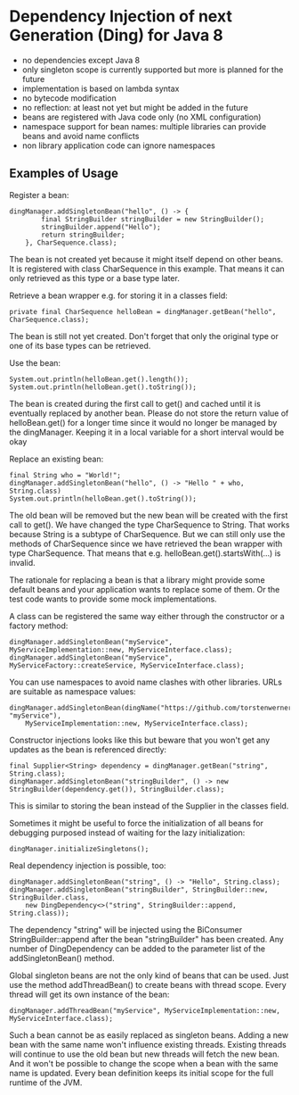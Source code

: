 # Dependency Injection of next Generation (Ding) for Java 8

- no dependencies except Java 8
- only singleton scope is currently supported but more is planned for the future
- implementation is based on lambda syntax
- no bytecode modification
- no reflection: at least not yet but might be added in the future
- beans are registered with Java code only (no XML configuration)
- namespace support for bean names: multiple libraries can provide beans and avoid name conflicts
- non library application code can ignore namespaces

## Examples of Usage

Register a bean:

    dingManager.addSingletonBean("hello", () -> {
            final StringBuilder stringBuilder = new StringBuilder();
            stringBuilder.append("Hello");
            return stringBuilder;
        }, CharSequence.class);
The bean is not created yet because it might itself depend on other beans. It is registered with class CharSequence in
this example. That means it can only retrieved as this type or a base type later.

Retrieve a bean wrapper e.g. for storing it in a classes field:

    private final CharSequence helloBean = dingManager.getBean("hello", CharSequence.class);
The bean is still not yet created. Don't forget that only the original type or one of its base types can be retrieved.

Use the bean:

    System.out.println(helloBean.get().length());
    System.out.println(helloBean.get().toString());
The bean is created during the first call to get() and cached until it is eventually replaced by another bean. Please
do not store the return value of helloBean.get() for a longer time since it would no longer be managed by the
dingManager. Keeping it in a local variable for a short interval would be okay

Replace an existing bean:

    final String who = "World!";
    dingManager.addSingletonBean("hello", () -> "Hello " + who, String.class)
    System.out.println(helloBean.get().toString());
The old bean will be removed but the new bean will be created with the first call to get(). We have changed the type
CharSequence to String. That works because String is a subtype of CharSequence. But we can still only use the methods
of CharSequence since we have retrieved the bean wrapper with type CharSequence. That means that e.g.
helloBean.get().startsWith(...) is invalid.

The rationale for replacing a bean is that a library might provide some default beans and your application wants to
replace some of them. Or the test code wants to provide some mock implementations.

A class can be registered the same way either through the constructor or a factory method:

    dingManager.addSingletonBean("myService", MyServiceImplementation::new, MyServiceInterface.class);
    dingManager.addSingletonBean("myService", MyServiceFactory::createService, MyServiceInterface.class);

You can use namespaces to avoid name clashes with other libraries. URLs are suitable as namespace values:

    dingManager.addSingletonBean(dingName("https://github.com/torstenwerner/ding", "myService"),
        MyServiceImplementation::new, MyServiceInterface.class);

Constructor injections looks like this but beware that you won't get any updates as the bean is referenced directly:

    final Supplier<String> dependency = dingManager.getBean("string", String.class);
    dingManager.addSingletonBean("stringBuilder", () -> new StringBuilder(dependency.get()), StringBuilder.class);
This is similar to storing the bean instead of the Supplier in the classes field.

Sometimes it might be useful to force the initialization of all beans for debugging purposed instead of waiting for the
lazy initialization:

    dingManager.initializeSingletons();

Real dependency injection is possible, too:

    dingManager.addSingletonBean("string", () -> "Hello", String.class);
    dingManager.addSingletonBean("stringBuilder", StringBuilder::new, StringBuilder.class,
        new DingDependency<>("string", StringBuilder::append, String.class));
The dependency "string" will be injected using the BiConsumer StringBuilder::append after the bean "stringBuilder" has
been created. Any number of DingDependency can be added to the parameter list of the addSingletonBean() method.

Global singleton beans are not the only kind of beans that can be used. Just use the method addThreadBean() to create
beans with thread scope. Every thread will get its own instance of the bean:

    dingManager.addThreadBean("myService", MyServiceImplementation::new, MyServiceInterface.class);

Such a bean cannot be as easily replaced as singleton beans. Adding a new bean with the same name won't influence
existing threads. Existing threads will continue to use the old bean but new threads will fetch the new bean. And it
won't be possible to change the scope when a bean with the same name is updated. Every bean definition keeps its initial
scope for the full runtime of the JVM.

